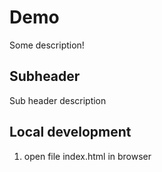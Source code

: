 # Demo

Some description!

## Subheader

Sub header description

## Local development 

1. open file index.html in browser
